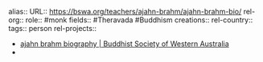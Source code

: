 alias::
URL:: https://bswa.org/teachers/ajahn-brahm/ajahn-brahm-bio/
rel-org::
role:: #monk
fields:: #Theravada #Buddhism
creations::
rel-country::
tags:: person
rel-projects::



- [ajahn brahm biography | Buddhist Society of Western Australia](https://bswa.org/teachers/ajahn-brahm/ajahn-brahm-bio/)
-
